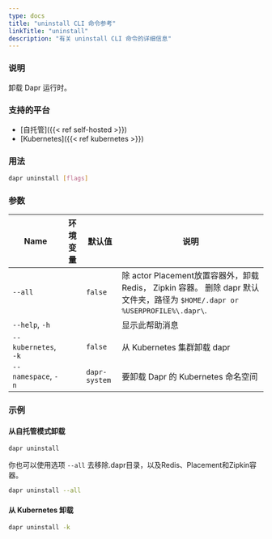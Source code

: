 ```yaml
---
type: docs
title: "uninstall CLI 命令参考"
linkTitle: "uninstall"
description: "有关 uninstall CLI 命令的详细信息"
---
```


### 说明

卸载 Dapr 运行时。

### 支持的平台

- [自托管]({{< ref self-hosted >}})
- [Kubernetes]({{< ref kubernetes >}})

### 用法

```bash
dapr uninstall [flags]
```

### 参数

| Name                 | 环境变量 | 默认值           | 说明                                                                                                       |
| -------------------- | ---- | ------------- | -------------------------------------------------------------------------------------------------------- |
| `--all`              |      | `false`       | 除 actor Placement放置容器外，卸载 Redis， Zipkin 容器。 删除 dapr 默认文件夹，路径为 `$HOME/.dapr or %USERPROFILE%\.dapr\`. |
| `--help`, `-h`       |      |               | 显示此帮助消息                                                                                                  |
| `--kubernetes`, `-k` |      | `false`       | 从 Kubernetes 集群卸载 dapr                                                                                   |
| `--namespace`, `-n`  |      | `dapr-system` | 要卸载 Dapr 的 Kubernetes 命名空间                                                                               |

### 示例

#### 从自托管模式卸载

```bash
dapr uninstall
```

你也可以使用选项 `--all` 去移除.dapr目录，以及Redis、Placement和Zipkin容器。

```bash
dapr uninstall --all
```

#### 从 Kubernetes 卸载

```bash
dapr uninstall -k
```
